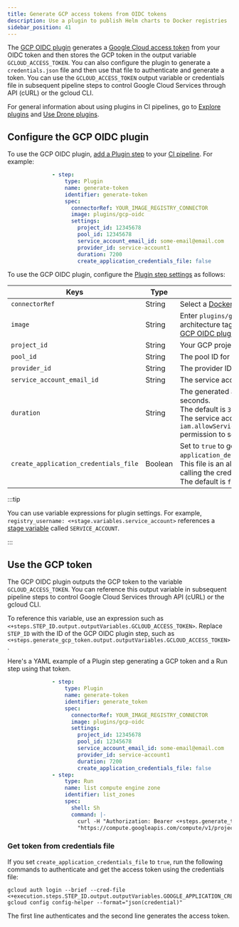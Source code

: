 ```yaml
---
title: Generate GCP access tokens from OIDC tokens
description: Use a plugin to publish Helm charts to Docker registries
sidebar_position: 41
---
```


The [GCP OIDC plugin](https://github.com/harness-community/drone-gcp-oidc) generates a [Google Cloud access token](https://cloud.google.com/docs/authentication/token-types#access) from your OIDC token and then stores the GCP token in the output variable `GCLOUD_ACCESS_TOKEN`. You can also configure the plugin to generate a `credentials.json` file and then use that file to authenticate and generate a token. You can use the `GCLOUD_ACCESS_TOKEN` output variable or credentials file in subsequent pipeline steps to control Google Cloud Services through API (cURL) or the gcloud CLI.

For general information about using plugins in CI pipelines, go to [Explore plugins](../use-ci/use-drone-plugins/explore-ci-plugins.md) and [Use Drone plugins](../use-ci/use-drone-plugins/run-a-drone-plugin-in-ci.md).

## Configure the GCP OIDC plugin

To use the GCP OIDC plugin, [add a Plugin step](../use-ci/use-drone-plugins/run-a-drone-plugin-in-ci.md) to your [CI pipeline](../use-ci/prep-ci-pipeline-components.md). For example:

```yaml
              - step:
                  type: Plugin
                  name: generate-token
                  identifier: generate-token
                  spec:
                    connectorRef: YOUR_IMAGE_REGISTRY_CONNECTOR
                    image: plugins/gcp-oidc
                    settings:
                      project_id: 12345678
                      pool_id: 12345678
                      service_account_email_id: some-email@email.com
                      provider_id: service-account1
                      duration: 7200
                      create_application_credentials_file: false
```

To use the GCP OIDC plugin, configure the [Plugin step settings](../use-ci/use-drone-plugins/plugin-step-settings-reference.md) as follows:

| Keys | Type | Description | Value example |
| - | - | - | - |
| `connectorRef` | String | Select a [Docker connector](/docs/platform/connectors/cloud-providers/ref-cloud-providers/docker-registry-connector-settings-reference). | YOUR_IMAGE_REGISTRY_CONNECTOR |
| `image` | String | Enter `plugins/gcp-oidc`. You can specify an optional architecture tag. For a list of available tags, go to the [GCP OIDC plugin README](https://github.com/harness-community/drone-gcp-oidc?tab=readme-ov-file#plugin-image). | `plugins/gcp-oidc:linux-amd64` |
| `project_id` | String | Your GCP project ID. | `12345678` |
| `pool_id` | String | The pool ID for OIDC authentication. | `12345678` |
| `provider_id` | String | The provider ID for OIDC authentication. | `service-account1` |
| `service_account_email_id` | String | The service account's email address. | `some-email@email.com` |
| `duration` | String | The generated access token's lifecycle duration in seconds.<br/>The default is `3600`.<br/>The service account must have the `iam.allowServiceAccountCredentialLifetimeExtension` permission to set a custom duration. | `7200` |
| `create_application_credentials_file` | Boolean | Set to `true` to generate `application_default_credentials.json` file.<br/>This file is an alternative way to generate the token by calling the credentials file.<br/>The default is `false`. | `true` |

:::tip

You can use variable expressions for plugin settings. For example, `registry_username: <+stage.variables.service_account>` references a [stage variable](/docs/platform/pipelines/add-a-stage#stage-variables) called `SERVICE_ACCOUNT`.

:::

## Use the GCP token

The GCP OIDC plugin outputs the GCP token to the variable `GCLOUD_ACCESS_TOKEN`. You can reference this output variable in subsequent pipeline steps to control Google Cloud Services through API (cURL) or the gcloud CLI.

To reference this variable, use an expression such as `<+steps.STEP_ID.output.outputVariables.GCLOUD_ACCESS_TOKEN>`. Replace `STEP_ID` with the ID of the GCP OIDC plugin step, such as `<+steps.generate_gcp_token.output.outputVariables.GCLOUD_ACCESS_TOKEN>`.

Here's a YAML example of a Plugin step generating a GCP token and a Run step using that token.

```yaml
              - step:
                  type: Plugin
                  name: generate-token
                  identifier: generate_token
                  spec:
                    connectorRef: YOUR_IMAGE_REGISTRY_CONNECTOR
                    image: plugins/gcp-oidc
                    settings:
                      project_id: 12345678
                      pool_id: 12345678
                      service_account_email_id: some-email@email.com
                      provider_id: service-account1
                      duration: 7200
                      create_application_credentials_file: false
              - step:
                  type: Run
                  name: list compute engine zone
                  identifier: list_zones
                  spec:
                    shell: Sh
                    command: |-
                      curl -H "Authorization: Bearer <+steps.generate_token.output.outputVariables.GCLOUD_ACCESS_TOKEN>" \
                      "https://compute.googleapis.com/compute/v1/projects/my-cool-project/zones/some-zone/instances"
```

### Get token from credentials file

If you set `create_application_credentials_file` to `true`, run the following commands to authenticate and get the access token using the credentials file:

```
gcloud auth login --brief --cred-file <+execution.steps.STEP_ID.output.outputVariables.GOOGLE_APPLICATION_CREDENTIALS>
gcloud config config-helper --format="json(credential)"
```

The first line authenticates and the second line generates the access token.
